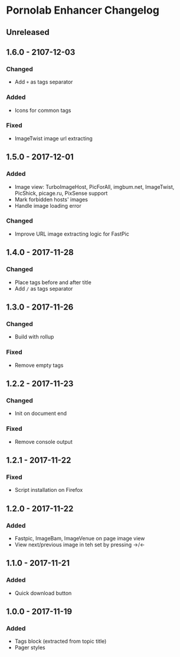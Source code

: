 # Pornolab Enhancer Changelog

## Unreleased

## 1.6.0 - 2107-12-03
### Changed
- Add `+` as tags separator

### Added
- Icons for common tags

### Fixed
- ImageTwist image url extracting

## 1.5.0 - 2017-12-01
### Added
- Image view: TurboImageHost, PicForAll, imgbum.net, ImageTwist, PicShick, picage.ru, PixSense support
- Mark forbidden hosts' images
- Handle image loading error

### Changed
- Improve URL image extracting logic for FastPic

## 1.4.0 - 2017-11-28
### Changed
- Place tags before and after title
- Add `/` as tags separator

## 1.3.0 - 2017-11-26
### Changed
- Build with rollup

### Fixed
- Remove empty tags

## 1.2.2 - 2017-11-23
### Changed
- Init on document end

### Fixed
- Remove console output

## 1.2.1 - 2017-11-22
### Fixed
- Script installation on Firefox

## 1.2.0 - 2017-11-22
### Added
- Fastpic, ImageBam, ImageVenue on page image view
- View next/previous image in teh set by pressing →/←

## 1.1.0 - 2017-11-21
### Added
- Quick download button

## 1.0.0 - 2017-11-19
### Added
- Tags block (extracted from topic title)
- Pager styles